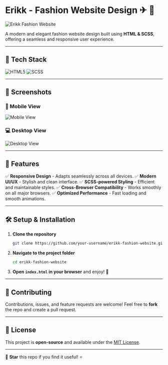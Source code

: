 # Erikk - Fashion Website Design ✈ 🧳

![Erikk Fashion Website](banner-desktop.jpg)

A modern and elegant fashion website design built using **HTML & SCSS**, offering a seamless and responsive user experience.

---

## 🚀 Tech Stack

![HTML5](https://img.shields.io/badge/HTML5-E34F26?style=for-the-badge&logo=html5&logoColor=white)
![SCSS](https://img.shields.io/badge/SCSS-CC6699?style=for-the-badge&logo=sass&logoColor=white)

---

## 📸 Screenshots

### 📱 Mobile View
![Mobile View](banner-mobile.jpg)

### 💻 Desktop View
![Desktop View](banner-desktop.jpg)

---

## 🌟 Features

✅ **Responsive Design** - Adapts seamlessly across all devices.
✅ **Modern UI/UX** - Stylish and clean interface.
✅ **SCSS-powered Styling** - Efficient and maintainable styles.
✅ **Cross-Browser Compatibility** - Works smoothly on all major browsers.
✅ **Optimized Performance** - Fast loading and smooth animations.

---

## 🛠️ Setup & Installation

1. **Clone the repository**
   ```sh
   git clone https://github.com/your-username/erikk-fashion-website.git
   ```
2. **Navigate to the project folder**
   ```sh
   cd erikk-fashion-website
   ```
3. **Open `index.html` in your browser** and enjoy! 🎉

---

## 🤝 Contributing

Contributions, issues, and feature requests are welcome! Feel free to **fork** the repo and create a pull request.

---

## 📜 License

This project is **open-source** and available under the [MIT License](LICENSE).

---


💖 **Star** this repo if you find it useful! ⭐
